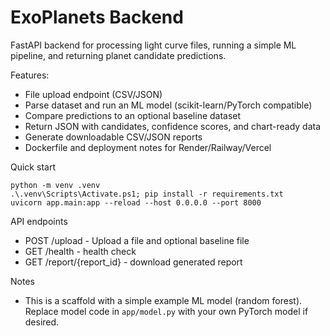 # ExoPlanets Backend

FastAPI backend for processing light curve files, running a simple ML pipeline, and returning planet candidate predictions.

Features:
- File upload endpoint (CSV/JSON)
- Parse dataset and run an ML model (scikit-learn/PyTorch compatible)
- Compare predictions to an optional baseline dataset
- Return JSON with candidates, confidence scores, and chart-ready data
- Generate downloadable CSV/JSON reports
- Dockerfile and deployment notes for Render/Railway/Vercel

Quick start
```
python -m venv .venv
.\.venv\Scripts\Activate.ps1; pip install -r requirements.txt
uvicorn app.main:app --reload --host 0.0.0.0 --port 8000
```

API endpoints
- POST /upload - Upload a file and optional baseline file
- GET /health - health check
- GET /report/{report_id} - download generated report

Notes
- This is a scaffold with a simple example ML model (random forest). Replace model code in `app/model.py` with your own PyTorch model if desired.
